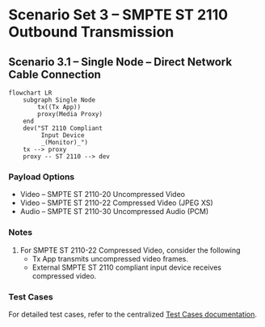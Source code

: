 # Scenario Set 3 – SMPTE ST 2110 Outbound Transmission

## Scenario 3.1 – Single Node – Direct Network Cable Connection

```mermaid
flowchart LR
    subgraph Single Node
        tx((Tx App))
        proxy(Media Proxy)
    end
    dev("ST 2110 Compliant
         Input Device
         _(Monitor)_")
    tx --> proxy
    proxy -- ST 2110 --> dev
```

### Payload Options

* Video – SMPTE ST 2110-20 Uncompressed Video
* Video – SMPTE ST 2110-22 Compressed Video (JPEG XS)
* Audio – SMPTE ST 2110-30 Uncompressed Audio (PCM)

### Notes

1. For SMPTE ST 2110-22 Compressed Video, consider the following
    * Tx App transmits uncompressed video frames.
    * External SMPTE ST 2110 compliant input device receives compressed video.

### Test Cases

For detailed test cases, refer to the centralized [Test Cases documentation](../SCENARIO.md#test-cases).
